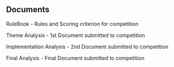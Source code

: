 Documents 
-----------------------

RuleBook - Rules and Scoring criterion for competition

Theme Analysis - 1st Document submitted to competition

Implementation Analysis - 2nd Document submitted to competition

Final Analysis - Final Document submitted to competition
